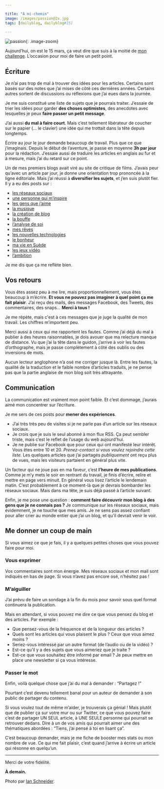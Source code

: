 ```yaml
---

title: "À mi-chemin"
image: /images/passion@2x.jpg
tags: [dailyblog, dailyblog#15]
    
---
```


![passion](){: .image-zoom}

Aujourd’hui, on est le 15 mars, ça veut dire que suis à la moitié de [mon challenge](/en-mars-1-article-par-jour). L’occasion pour moi de faire un petit point.

## Écriture 

Je n’ai pas trop de mal à trouver des idées pour les articles. Certains sont basés sur des notes que j’ai mises de côté ces dernières années. Certains autres sortent de discussions ou réflexions que j’ai eues dans la journée. 

Je me suis constitué une liste de sujets que je pourrais traiter. J’essaie de trier les idées pour garder **des choses optimistes**, des anecdotes avec lesquelles je peux **faire passer un petit message**.

J’ai aussi **du mal à faire court**. Mais c’est tellement libérateur de coucher sur le papier (… le clavier) une idée qui me trottait dans la tête depuis longtemps.

Écrire au jour le jour demande beaucoup de travail. Plus que ce que j’imaginais. Depuis le début de l’aventure, je passe en moyenne **3h par jour** pour la rédaction. J’essaie aussi de traduire les articles en anglais au fur et à mesure, mais j’ai du retard sur ce point.

Un de mes premiers blogs avait viré au site de critique de films. J’avais peur qu’avec un article par jour, je donne une orientation trop prononcée à la ligne éditoriale. Mais j’ai réussi à **diversifier les sujets**, et j’en suis plutôt fier. Il y a eu des posts sur :

- [les réseaux sociaux](/snapchat)
- [une personne qui m’inspire](/merci-fibre-tigre)
- [les gens que j’aime](/joyeux-anniversaire)
- [la musique](/ordre-des-chansons)
- [la création de blog](/nouveau-site)
- [la bouffe](/presque-vegetarien)
- [l’analyse de soi](/moments-cles)
- [mes rêves](/je-veux-etre)
- [les nouvelles technologies](/produits-parfaits)
- [le bonheur](/je-ne-cherche-pas-le-bonheur)
- [ma vie en Suède](/balade-a-stockholm)
- [les jeux vidéo](/regarder-des-jeux-video)
- [l’ambition](/connard-ambitieux)

Je me dis que ça me reflète bien.

## Vos retours

Vous êtes assez peu à me lire, mais proportionnellement, vous êtes beaucoup à m’écrire. **Et vous ne pouvez pas imaginer à quel point ça me fait plaisir**. J’ai reçu des mails, des messages Facebook, des Tweets, des commentaires, des snaps… **Merci à tous !**

Je me répète, mais c'est à ces messages que je juge la qualité de mon travail. Les chiffres m’importent peu.

Merci aussi à ceux qui me rapportent les fautes. Comme j’ai déjà du mal à publier à des heures raisonnables, je dois avouer que ma relecture manque de distance. Vu que j’ai la tête dans le guidon, j’arrive à voir les fautes d’orthographe, mais je passe complètement à côté des oublis ou des inversions de mots.

Aucun lecteur anglophone n’a osé me corriger jusque là. Entre les fautes, la qualité de la traduction et le faible nombre d’articles traduits, je ne pense pas que la partie anglaise de mon blog soit très attrayante. 

## Communication 

La communication est vraiment mon point faible. Et c’est dommage, j’aurais aimé mon concentrer sur l’écriture.

Je me sers de ces posts pour **mener des expériences**. 

- J’ai très très peu de visites si je ne parle pas d’un article sur les réseaux sociaux. 
- Je crois que je suis le seul abonné à mon flux RSS. Ça peut sembler triste, mais c’est le reflet de l’usage du web aujourd’hui.
- Je ne publie sur Facebook que pour ceux qui ont manifesté leur intérêt. Vous êtes entre 10 et 20. *Prenez-contact si vous voulez rejoindre cette liste.* Les quelques articles que j’ai partagés *publiquement* ont reçu plus de vues, mais les visiteurs partaient en général plus vite.

Un facteur qui ne joue pas en ma faveur, c’est **l’heure de mes publications**. Comme je m’y mets le soir en rentrant du travail, je finis d’écrire, relire et mettre en page vers minuit. En général vous lisez l’article le lendemain matin. C’est probablement à ce moment-là que je devrais bombarder les réseaux sociaux. Mais dans ma tête, je suis déjà passé à l’article suivant.

Enfin, je me pose une question : **comment faire découvrir mon blog à des gens que je ne connais pas ?** Je communique sur les réseaux sociaux, mais évidemment, je ne touche que mes amis. Je ne sens pas assez confiant pour aller crier au monde entier que j’ai un blog, et qu’il devrait venir le voir.

## Me donner un coup de main

Si vous aimez ce que je fais, il y a quelques petites choses que vous pouvez faire pour moi.

### Vous exprimer

Vos commentaires sont mon énergie. Mes réseaux sociaux et mon mail sont indiqués en bas de page. Si vous n’avez pas encore osé, n’hésitez pas !

### M’aiguiller

J’ai prévu de faire un sondage à la fin du mois pour savoir sous quel format continuera la publication.

Mais en attendant, si vous pouvez me dire ce que vous pensez du blog et des articles. Par exemple :

- Que pensez-vous de la fréquence et de la longueur des articles ?
- Quels sont les articles qui vous plaisent le plus ? Ceux que vous aimez moins ?
- Seriez-vous intéressé par un autre format (de l’audio ou de la vidéo) ?
- Est-ce qu’il y a des sujets que vous aimeriez que je traite ?
- Est-ce que vous souhaitez être informé par email ? Je peux mettre en place une newsletter si ça vous intéresse.

### Passer le mot

Enfin, voilà quelque chose que j’ai du mal à demander : “Partagez !”

Pourtant c’est devenu tellement banal pour un auteur de demander à son public de partager du contenu.

Si vous voulez tout de même m’aider, je trouverais ça génial ! Mais plutôt que de publier ça sur votre mur ou sur Twitter, ce que vous pouvez faire c’est de partager UN SEUL article, à UNE SEULE personne qui pourrait se retrouver dedans. Dire à un de vos amis qui pourrait aimer une des thématiques abordées : “Tiens, j’ai pensé à toi en lisant ça”.

C’est beaucoup demander, mais je me fiche de booster mes stats ou mon nombre de vue. Ce qui me fait plaisir, c’est quand j’arrive à écrire un article qui résonne en quelqu’un.

____

Merci de votre fidélité.

**À demain.**

Photo par [Ian Schneider](https://unsplash.com/goian).
